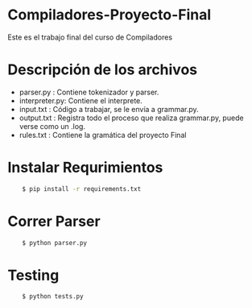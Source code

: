 # Compiladores-Proyecto-Final
 Este es el trabajo final del curso de Compiladores

# Descripción de los archivos

* parser.py : Contiene tokenizador y parser.
* interpreter.py: Contiene el interprete.
* input.txt : Código a trabajar, se le envía a grammar.py.
* output.txt : Registra todo el proceso que realiza grammar.py, puede verse como un .log.
* rules.txt : Contiene la gramática del proyecto Final

# Instalar Requrimientos

```bash
    $ pip install -r requirements.txt
```

# Correr Parser

```bash
    $ python parser.py
```

# Testing

```bash
    $ python tests.py
```
